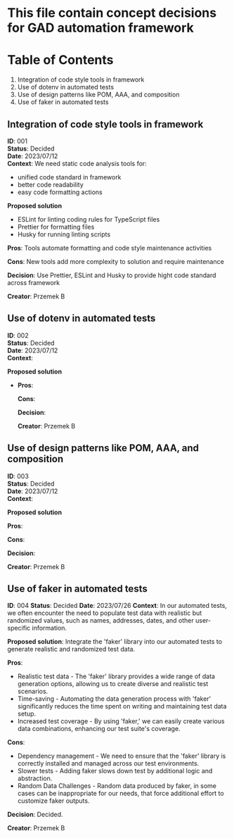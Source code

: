 # This file contain concept decisions for GAD automation framework

# Table of Contents

1. Integration of code style tools in framework
2. Use of dotenv in automated tests
3. Use of design patterns like POM, AAA, and composition
4. Use of faker in automated tests

## Integration of code style tools in framework <a id="integration-of-code-style-tools-in-framework"></a>

**ID**: 001  
**Status**: Decided  
**Date**: 2023/07/12  
**Context**:
We need static code analysis tools for:

- unified code standard in framework
- better code readability
- easy code formatting actions

**Proposed solution**

- ESLint for linting coding rules for TypeScript files
- Prettier for formatting files
- Husky for running linting scripts

**Pros**: Tools automate formatting and code style maintenance activities

**Cons**: New tools add more complexity to solution and require maintenance

**Decision**: Use Prettier, ESLint and Husky to provide hight code standard across framework

**Creator**: Przemek B

## Use of dotenv in automated tests <a id="use-of-dotenv-in-automated-tests"></a>

**ID**: 002  
**Status**: Decided  
**Date**: 2023/07/12  
**Context**:

**Proposed solution**

- **Pros**:

  **Cons**:

  **Decision**:

  **Creator**: Przemek B

## Use of design patterns like POM, AAA, and composition <a id="use-of-design-patterns-like-pom-aaa-and-composition"></a>

**ID**: 003  
**Status**: Decided  
**Date**: 2023/07/12  
**Context**:

**Proposed solution**

**Pros**:

**Cons**:

**Decision**:

**Creator**: Przemek B

## Use of faker in automated tests <a id="use-of-faker-in-automated-tests"></a>

**ID**: 004
**Status**: Decided
**Date**: 2023/07/26
**Context**: In our automated tests, we often encounter the need to populate test data with realistic but randomized values, such as names, addresses, dates, and other user-specific information.

**Proposed solution**: Integrate the 'faker' library into our automated tests to generate realistic and randomized test data.

**Pros**:

- Realistic test data - The 'faker' library provides a wide range of data generation options, allowing us to create diverse and realistic test scenarios.
- Time-saving - Automating the data generation process with 'faker' significantly reduces the time spent on writing and maintaining test data setup.
- Increased test coverage - By using 'faker,' we can easily create various data combinations, enhancing our test suite's coverage.

**Cons**:

- Dependency management - We need to ensure that the 'faker' library is correctly installed and managed across our test environments.
- Slower tests - Adding faker slows down test by additional logic and abstraction.
- Random Data Challenges - Random data produced by faker, in some cases can be inappropriate for our needs, that force additional effort to customize faker outputs.

**Decision**: Decided.

**Creator**: Przemek B
